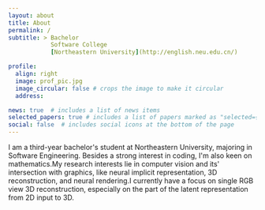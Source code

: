 ```yaml
---
layout: about
title: About
permalink: /
subtitle: > Bachelor
            Software College
            [Northeastern University](http://english.neu.edu.cn/)

profile:
  align: right
  image: prof_pic.jpg
  image_circular: false # crops the image to make it circular
  address: 

news: true  # includes a list of news items
selected_papers: true # includes a list of papers marked as "selected={true}"
social: false  # includes social icons at the bottom of the page
---
```


I am a third-year bachelor's student at Northeastern University, majoring in Software Engineering. Besides a strong interest in coding, I'm also keen on mathematics.My research interests lie in computer vision and its' intersection with graphics, like neural implicit representation, 3D reconstruction, and neural rendering.I currently have a focus on single RGB view 3D reconstruction, especially on the part of the latent representation from 2D input to 3D.


